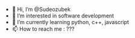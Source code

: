 - 👋 Hi, I’m @Sudeozubek
- 👀 I’m interested in software development
- 🌱 I’m currently learning python, c++, javascript
- 📫 How to reach me : ???

<!---
Sudeozubek/Sudeozubek is a ✨ special ✨ repository because its `README.md` (this file) appears on your GitHub profile.
You can click the Preview link to take a look at your changes.
--->
